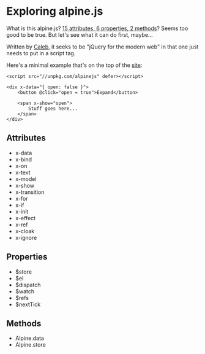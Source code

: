 # Exploring alpine.js

What is this alpine.js? [15 attributes, 6 properties, 2 methods][site]?
Seems too good to be true. But let's see what it can do first, maybe...

Written by [Caleb][twtC], it seeks to be "jQuery for the modern web" in
that one just needs to put in a script tag.

Here's a minimal example that's on the top of the [site][site]:

    <script src="//unpkg.com/alpinejs" defer></script>

    <div x-data="{ open: false }">
        <button @click="open = true">Expand</button>

        <span x-show="open">
            Stuff goes here...
        </span>
    </div>

[site]: https://alpinejs.dev
[twtC]: https://twitter.com/calebporzio

## Attributes

 - x-data
 - x-bind
 - x-on
 - x-text
 - x-model
 - x-show
 - x-transition
 - x-for
 - x-if
 - x-init
 - x-effect
 - x-ref
 - x-cloak
 - x-ignore

## Properties

 - $store
 - $el
 - $dispatch
 - $watch
 - $refs
 - $nextTick

## Methods

 - Alpine.data
 - Alpine.store

